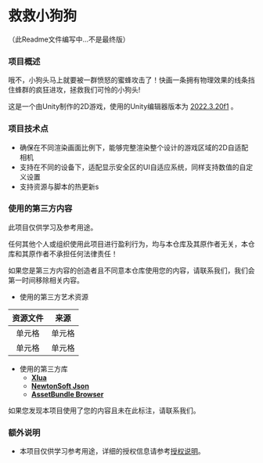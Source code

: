 # 救救小狗狗
（此Readme文件编写中...不是最终版）
### 项目概述
哦不，小狗头马上就要被一群愤怒的蜜蜂攻击了！快画一条拥有物理效果的线条挡住蜂群的疯狂进攻，拯救我们可怜的小狗头! 

这是一个由Unity制作的2D游戏，使用的Unity编辑器版本为 [2022.3.20f1](https://unity.com/releases/editor/whats-new/2022.3.20#notes) 。

### 项目技术点
- 确保在不同渲染画面比例下，能够完整渲染整个设计的游戏区域的2D自适配相机
- 支持在不同的设备下，适配显示安全区的UI自适应系统，同样支持数值的自定义设置
- 支持资源与脚本的热更新s

### 使用的第三方内容
此项目仅供学习及参考用途。 

任何其他个人或组织使用此项目进行盈利行为，均与本仓库及其原作者无关，本仓库和其原作者不承担任何法律责任！  

如果您是第三方内容的创造者且不同意本仓库使用您的内容，请联系我们，我们会第一时间移除相关内容。   

- 使用的第三方艺术资源  

|资源文件|来源|
|:-:|:-:|
| 单元格  | 单元格 |
| 单元格  | 单元格 |

- 使用的第三方库
  - [**Xlua**](https://github.com/Tencent/xLua)
  - [**NewtonSoft Json**](https://www.newtonsoft.com/json)
  - [**AssetBundle Browser**](https://github.com/Unity-Technologies/AssetBundles-Browser)

如果您发现本项目使用了您的内容且未在此标注，请联系我们。

### 额外说明
- 本项目仅供学习参考用途，详细的授权信息请参考[授权说明](LICENSE.md)。